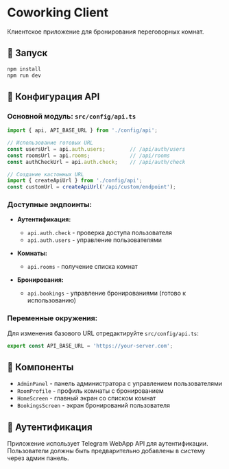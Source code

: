 # Coworking Client

Клиентское приложение для бронирования переговорных комнат.

## 🚀 Запуск

```bash
npm install
npm run dev
```

## 🔧 Конфигурация API

### Основной модуль: `src/config/api.ts`

```typescript
import { api, API_BASE_URL } from './config/api';

// Использование готовых URL
const usersUrl = api.auth.users;        // /api/auth/users
const roomsUrl = api.rooms;             // /api/rooms
const authCheckUrl = api.auth.check;    // /api/auth/check

// Создание кастомных URL
import { createApiUrl } from './config/api';
const customUrl = createApiUrl('/api/custom/endpoint');
```

### Доступные эндпоинты:

- **Аутентификация:**
  - `api.auth.check` - проверка доступа пользователя
  - `api.auth.users` - управление пользователями

- **Комнаты:**
  - `api.rooms` - получение списка комнат

- **Бронирования:**
  - `api.bookings` - управление бронированиями (готово к использованию)

### Переменные окружения:

Для изменения базового URL отредактируйте `src/config/api.ts`:

```typescript
export const API_BASE_URL = 'https://your-server.com';
```

## 📱 Компоненты

- `AdminPanel` - панель администратора с управлением пользователями
- `RoomProfile` - профиль комнаты с бронированием
- `HomeScreen` - главный экран со списком комнат
- `BookingsScreen` - экран бронирований пользователя

## 🔐 Аутентификация

Приложение использует Telegram WebApp API для аутентификации. Пользователи должны быть предварительно добавлены в систему через админ панель.
  